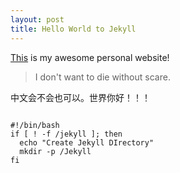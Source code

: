 ```yaml
---
layout: post
title: Hello World to Jekyll
---
```


[This](http://legato.ninja) is my awesome personal website!

  > I don't want to die without scare.

中文会不会也可以。世界你好！！！

<pre><code class="bash">
#!/bin/bash
if [ ! -f /jekyll ]; then
  echo "Create Jekyll DIrectory"
  mkdir -p /Jekyll
fi
</code></pre>
